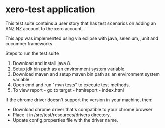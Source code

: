 # xero-test application

This test suite contains a user story that has test scenarios on adding an ANZ NZ account to the xero account.

This app was implemented using via eclipse with java, selenium, junit and cucumber frameworks. 

Steps to run the test suite
1. Download and install java 8.
2. Setup jdk bin path as an environment system variable.
3. Download maven and setup maven bin path as an environment system variable.
4. Open cmd and run "mvn tests" to execute test methods.
5. To view report - go to target - htmlreport - index.html

If the chrome driver doesn't support the version in your machine, then:
* Download chrome driver that's compatible to your chrome browser
* Place it in /src/test/resources/drivers directory.
* Update config.properties file with the driver name.